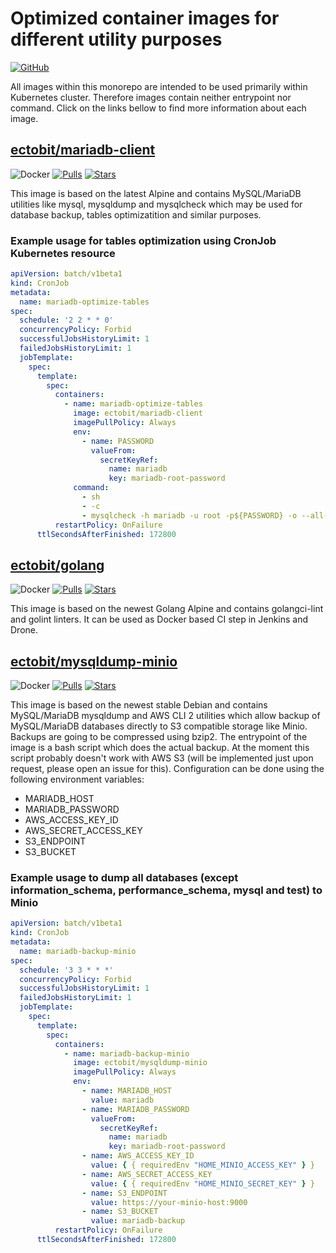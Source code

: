 # Optimized container images for different utility purposes

[![GitHub](https://img.shields.io/github/license/acim/go-reflex)](LICENSE)

All images within this monorepo are intended to be used primarily within Kubernetes cluster. Therefore images contain neither entrypoint nor command. Click on the links bellow to find more information about each image.

## [ectobit/mariadb-client](https://hub.docker.com/repository/docker/ectobit/mariadb-client)

![Docker](https://github.com/ectobit/container-images/workflows/mariadb-client/badge.svg)
[![Pulls](https://img.shields.io/docker/pulls/ectobit/mariadb-client)](https://hub.docker.com/r/ectobit/mariadb-client)
[![Stars](https://img.shields.io/docker/stars/ectobit/mariadb-client)](https://hub.docker.com/r/ectobit/mariadb-client)

This image is based on the latest Alpine and contains MySQL/MariaDB utilities like mysql, mysqldump and mysqlcheck which may be used for database backup, tables optimizatition and similar purposes.

### Example usage for tables optimization using CronJob Kubernetes resource

```yaml
apiVersion: batch/v1beta1
kind: CronJob
metadata:
  name: mariadb-optimize-tables
spec:
  schedule: '2 2 * * 0'
  concurrencyPolicy: Forbid
  successfulJobsHistoryLimit: 1
  failedJobsHistoryLimit: 1
  jobTemplate:
    spec:
      template:
        spec:
          containers:
            - name: mariadb-optimize-tables
              image: ectobit/mariadb-client
              imagePullPolicy: Always
              env:
                - name: PASSWORD
                  valueFrom:
                    secretKeyRef:
                      name: mariadb
                      key: mariadb-root-password
              command:
                - sh
                - -c
                - mysqlcheck -h mariadb -u root -p${PASSWORD} -o --all-databases
          restartPolicy: OnFailure
      ttlSecondsAfterFinished: 172800
```

## [ectobit/golang](https://hub.docker.com/repository/docker/ectobit/golang)

![Docker](https://github.com/ectobit/container-images/workflows/golang/badge.svg)
[![Pulls](https://img.shields.io/docker/pulls/ectobit/golang)](https://hub.docker.com/r/ectobit/golang)
[![Stars](https://img.shields.io/docker/stars/ectobit/golang)](https://hub.docker.com/r/ectobit/golang)

This image is based on the newest Golang Alpine and contains golangci-lint and golint linters. It can be used as Docker based CI step in Jenkins and Drone.

## [ectobit/mysqldump-minio](https://hub.docker.com/repository/docker/ectobit/mysqldump-minio)

![Docker](https://github.com/ectobit/container-images/workflows/mysqldump-minio/badge.svg)
[![Pulls](https://img.shields.io/docker/pulls/ectobit/mysqldump-minio)](https://hub.docker.com/r/ectobit/mysqldump-minio)
[![Stars](https://img.shields.io/docker/stars/ectobit/mysqldump-minio)](https://hub.docker.com/r/ectobit/mysqldump-minio)

This image is based on the newest stable Debian and contains MySQL/MariaDB mysqldump and AWS CLI 2 utilities which allow backup of MySQL/MariaDB databases directly to S3 compatible storage like Minio. Backups are going to be compressed using bzip2. The entrypoint of the image is a bash script which does the actual backup. At the moment this script probably doesn't work with AWS S3 (will be implemented just upon request, please open an issue for this). Configuration can be done using the following environment variables:

- MARIADB_HOST
- MARIADB_PASSWORD
- AWS_ACCESS_KEY_ID
- AWS_SECRET_ACCESS_KEY
- S3_ENDPOINT
- S3_BUCKET

### Example usage to dump all databases (except information_schema, performance_schema, mysql and test) to Minio

```yaml
apiVersion: batch/v1beta1
kind: CronJob
metadata:
  name: mariadb-backup-minio
spec:
  schedule: '3 3 * * *'
  concurrencyPolicy: Forbid
  successfulJobsHistoryLimit: 1
  failedJobsHistoryLimit: 1
  jobTemplate:
    spec:
      template:
        spec:
          containers:
            - name: mariadb-backup-minio
              image: ectobit/mysqldump-minio
              imagePullPolicy: Always
              env:
                - name: MARIADB_HOST
                  value: mariadb
                - name: MARIADB_PASSWORD
                  valueFrom:
                    secretKeyRef:
                      name: mariadb
                      key: mariadb-root-password
                - name: AWS_ACCESS_KEY_ID
                  value: { { requiredEnv "HOME_MINIO_ACCESS_KEY" } }
                - name: AWS_SECRET_ACCESS_KEY
                  value: { { requiredEnv "HOME_MINIO_SECRET_KEY" } }
                - name: S3_ENDPOINT
                  value: https://your-minio-host:9000
                - name: S3_BUCKET
                  value: mariadb-backup
          restartPolicy: OnFailure
      ttlSecondsAfterFinished: 172800
```
